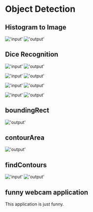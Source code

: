 # Object Detection

## Histogram to Image
!['input']()
!['output']()
## Dice Recognition
!['input']()
!['output']()

!['input']()
!['output']()

!['input']()
!['output']()

!['input']()
!['output']()

## boundingRect
!['output']()

## contourArea
!['output']()

## findContours
!['input']()
!['output']()

## funny webcam application 
This application is just funny.